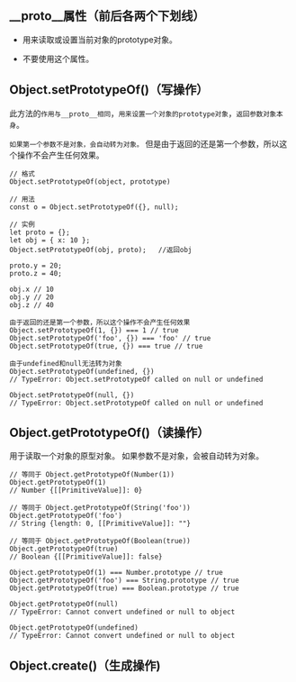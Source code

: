 ## __proto__属性（前后各两个下划线）

- 用来读取或设置当前对象的prototype对象。

- 不要使用这个属性。

## Object.setPrototypeOf()（写操作）

此方法的`作用与__proto__相同`，`用来设置一个对象的prototype对象`，`返回参数对象本身`。

`如果第一个参数不是对象，会自动转为对象。`
但是由于返回的还是第一个参数，所以这个操作不会产生任何效果。
```
// 格式
Object.setPrototypeOf(object, prototype)

// 用法
const o = Object.setPrototypeOf({}, null);

// 实例
let proto = {};
let obj = { x: 10 };
Object.setPrototypeOf(obj, proto);   //返回obj

proto.y = 20;
proto.z = 40;

obj.x // 10
obj.y // 20
obj.z // 40
```

```
由于返回的还是第一个参数，所以这个操作不会产生任何效果
Object.setPrototypeOf(1, {}) === 1 // true
Object.setPrototypeOf('foo', {}) === 'foo' // true
Object.setPrototypeOf(true, {}) === true // true

由于undefined和null无法转为对象
Object.setPrototypeOf(undefined, {})
// TypeError: Object.setPrototypeOf called on null or undefined

Object.setPrototypeOf(null, {})
// TypeError: Object.setPrototypeOf called on null or undefined
```
## Object.getPrototypeOf()（读操作）
用于读取一个对象的原型对象。
如果参数不是对象，会被自动转为对象。
```
// 等同于 Object.getPrototypeOf(Number(1))
Object.getPrototypeOf(1)
// Number {[[PrimitiveValue]]: 0}

// 等同于 Object.getPrototypeOf(String('foo'))
Object.getPrototypeOf('foo')
// String {length: 0, [[PrimitiveValue]]: ""}

// 等同于 Object.getPrototypeOf(Boolean(true))
Object.getPrototypeOf(true)
// Boolean {[[PrimitiveValue]]: false}

Object.getPrototypeOf(1) === Number.prototype // true
Object.getPrototypeOf('foo') === String.prototype // true
Object.getPrototypeOf(true) === Boolean.prototype // true

Object.getPrototypeOf(null)
// TypeError: Cannot convert undefined or null to object

Object.getPrototypeOf(undefined)
// TypeError: Cannot convert undefined or null to object
```
## Object.create()（生成操作)